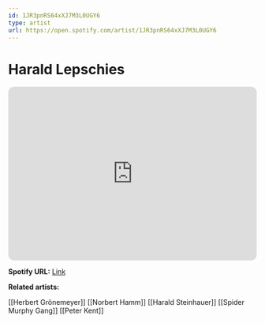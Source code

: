 ```yaml
---
id: 1JR3pnRS64xXJ7M3L0UGY6
type: artist
url: https://open.spotify.com/artist/1JR3pnRS64xXJ7M3L0UGY6
---
```

# Harald Lepschies

<iframe style="border-radius:12px" src="https://open.spotify.com/embed/artist/1JR3pnRS64xXJ7M3L0UGY6" width="100%" height="352" frameBorder="0" allowfullscreen="" allow="autoplay; clipboard-write; encrypted-media; fullscreen; picture-in-picture" loading="lazy"></iframe>

**Spotify URL:** [Link](https://open.spotify.com/artist/1JR3pnRS64xXJ7M3L0UGY6)

**Related artists:**

[[Herbert Grönemeyer]]
[[Norbert Hamm]]
[[Harald Steinhauer]]
[[Spider Murphy Gang]]
[[Peter Kent]]
